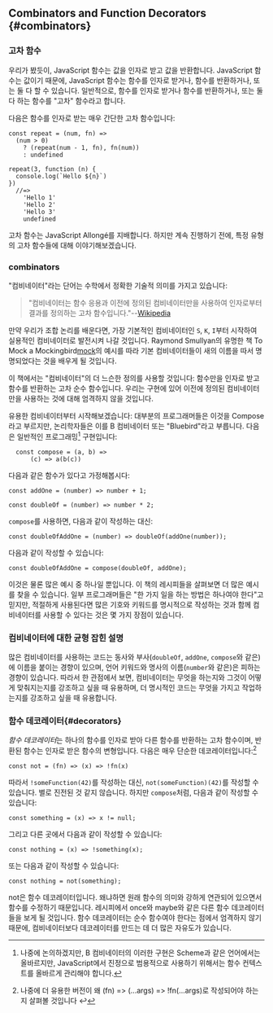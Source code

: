 ## Combinators and Function Decorators {#combinators}

### 고차 함수

우리가 봤듯이, JavaScript 함수는 값을 인자로 받고 값을 반환합니다. JavaScript 함수는 값이기 때문에, JavaScript 함수는 함수를 인자로 받거나, 함수를 반환하거나, 또는 둘 다 할 수 있습니다. 일반적으로, 함수를 인자로 받거나 함수를 반환하거나, 또는 둘 다 하는 함수를 "고차" 함수라고 합니다.

다음은 함수를 인자로 받는 매우 간단한 고차 함수입니다:

    const repeat = (num, fn) =>
      (num > 0)
        ? (repeat(num - 1, fn), fn(num))
        : undefined

    repeat(3, function (n) {
      console.log(`Hello ${n}`)
    })
      //=>
        'Hello 1'
        'Hello 2'
        'Hello 3'
        undefined

고차 함수는 JavaScript Allongé를 지배합니다. 하지만 계속 진행하기 전에, 특정 유형의 고차 함수들에 대해 이야기해보겠습니다.

### combinators

"컴비네이터"라는 단어는 수학에서 정확한 기술적 의미를 가지고 있습니다:

> "컴비네이터는 함수 응용과 이전에 정의된 컴비네이터만을 사용하여 인자로부터 결과를 정의하는 고차 함수입니다."--[Wikipedia][combinators]

[combinators]: https://en.wikipedia.org/wiki/Combinatory_logic "Combinatory Logic"

만약 우리가 조합 논리를 배운다면, 가장 기본적인 컴비네이터인 `S`, `K`, `I`부터 시작하여 실용적인 컴비네이터로 발전시켜 나갈 것입니다. Raymond Smullyan의 유명한 책 To Mock a Mockingbird[mock]의 예시를 따라 기본 컴비네이터들이 새의 이름을 따서 명명되었다는 것을 배우게 될 것입니다.

[mock]: http://www.amazon.com/gp/product/B00A1P096Y/ref=as_li_ss_tl?ie=UTF8&camp=1789&creative=390957&creativeASIN=B00A1P096Y&linkCode=as2&tag=raganwald001-20

이 책에서는 "컴비네이터"의 더 느슨한 정의를 사용할 것입니다: 함수만을 인자로 받고 함수를 반환하는 고차 순수 함수입니다. 우리는 구현에 있어 이전에 정의된 컴비네이터만을 사용하는 것에 대해 엄격하지 않을 것입니다.

유용한 컴비네이터부터 시작해보겠습니다: 대부분의 프로그래머들은 이것을 Compose라고 부르지만, 논리학자들은 이를 B 컴비네이터 또는 "Bluebird"라고 부릅니다. 다음은 일반적인 프로그래밍[^bluebird] 구현입니다:

[^bluebird]: 나중에 논의하겠지만, B 컴비네이터의 이러한 구현은 Scheme과 같은 언어에서는 올바르지만, JavaScript에서 진정으로 범용적으로 사용하기 위해서는 함수 컨텍스트를 올바르게 관리해야 합니다.   

```
  const compose = (a, b) =>
      (c) => a(b(c))
```

다음과 같은 함수가 있다고 가정해봅시다:

    const addOne = (number) => number + 1;

    const doubleOf = (number) => number * 2;

`compose`를 사용하면, 다음과 같이 작성하는 대신:

    const doubleOfAddOne = (number) => doubleOf(addOne(number));

다음과 같이 작성할 수 있습니다:

    const doubleOfAddOne = compose(doubleOf, addOne);

이것은 물론 많은 예시 중 하나일 뿐입니다. 이 책의 레시피들을 살펴보면 더 많은 예시를 찾을 수 있습니다. 일부 프로그래머들은 "한 가지 일을 하는 방법은 하나여야 한다"고 믿지만, 적절하게 사용된다면 많은 기호와 키워드를 명시적으로 작성하는 것과 함께 컴비네이터를 사용할 수 있다는 것은 몇 가지 장점이 있습니다.

### 컴비네이터에 대한 균형 잡힌 설명

많은 컴비네이터를 사용하는 코드는 동사와 부사(`doubleOf`, `addOne`, `compose`와 같은)에 이름을 붙이는 경향이 있으며, 언어 키워드와 명사의 이름(`number`와 같은)은 피하는 경향이 있습니다. 따라서 한 관점에서 보면, 컴비네이터는 무엇을 하는지와 그것이 어떻게 맞춰지는지를 강조하고 싶을 때 유용하며, 더 명시적인 코드는 무엇을 가지고 작업하는지를 강조하고 싶을 때 유용합니다.

### 함수 데코레이터{#decorators}

*함수 데코레이터*는 하나의 함수를 인자로 받아 다른 함수를 반환하는 고차 함수이며, 반환된 함수는 인자로 받은 함수의 변형입니다. 다음은 매우 단순한 데코레이터입니다:[^variadic]

    const not = (fn) => (x) => !fn(x)

[^variadic]: 나중에 더 유용한 버전이 왜 (fn) => (...args) => !fn(...args)로 작성되어야 하는지 살펴볼 것입니다 ↩

따라서 `!someFunction(42)`를 작성하는 대신, `not(someFunction)(42)`를 작성할 수 있습니다. 별로 진전된 것 같지 않습니다. 하지만 `compose`처럼, 다음과 같이 작성할 수 있습니다:

    const something = (x) => x != null;

그리고 다른 곳에서 다음과 같이 작성할 수 있습니다:

    const nothing = (x) => !something(x);

또는 다음과 같이 작성할 수 있습니다:

    const nothing = not(something);

not은 함수 데코레이터입니다. 왜냐하면 원래 함수의 의미와 강하게 연관되어 있으면서 함수를 수정하기 때문입니다. 레시피에서 once와 maybe와 같은 다른 함수 데코레이터들을 보게 될 것입니다. 함수 데코레이터는 순수 함수여야 한다는 점에서 엄격하지 않기 때문에, 컴비네이터보다 데코레이터를 만드는 데 더 많은 자유도가 있습니다.

[^bluebird]: As we'll discuss later, this implementation of the B Combinator is correct in languages like Scheme, but for truly general-purpose use in JavaScript, it needs to correctly manage the [function context](#context).
